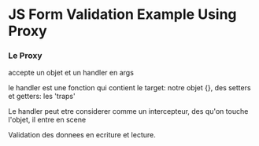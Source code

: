 # JS Form Validation Example Using Proxy

### Le Proxy

accepte un objet et un handler en args

le handler est une fonction qui contient le target: notre objet {}, des setters et getters: les 'traps'

Le handler peut etre considerer comme un intercepteur, des qu'on touche l'objet, il entre en scene

Validation des donnees en ecriture et lecture.

